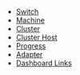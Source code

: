
<ul class="nav nav-pills">
<li class="{% if page.tag_li == 'switch' %} active {% endif %}"><a href="switches.html">Switch</a> </li>
<li class="{% if page.tag_li == 'machine' %} active {% endif %}"> <a href="machines.html">Machine</a> </li>
<li class="{% if page.tag_li == 'cluster' %} active {% endif %}"> <a href="clusters.html">Cluster</a> </li>
<li class="{% if page.tag_li == 'cluster_host' %} active {% endif %}"> <a href="cluster_hosts.html">Cluster Host</a> </li>
<li class="{% if page.tag_li == 'progress' %} active {% endif %}"> <a href="progress.html">Progress</a> </li>
<li class="{% if page.tag_li == 'adapter' %} active {% endif %}"> <a href="adapters.html">Adapter</a> </li>
<li class="{% if page.tag_li == 'links' %} active {% endif %}"> <a href="dashboardlinks.html">Dashboard Links</a></li> 
</ul>
